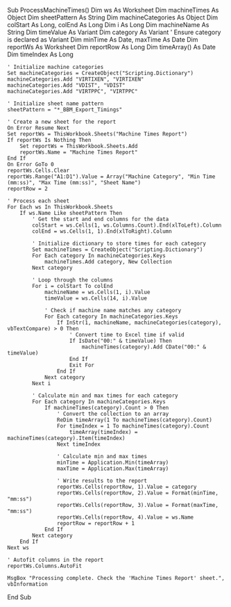 Sub ProcessMachineTimes()
    Dim ws As Worksheet
    Dim machineTimes As Object
    Dim sheetPattern As String
    Dim machineCategories As Object
    Dim colStart As Long, colEnd As Long
    Dim i As Long
    Dim machineName As String
    Dim timeValue As Variant
    Dim category As Variant ' Ensure category is declared as Variant
    Dim minTime As Date, maxTime As Date
    Dim reportWs As Worksheet
    Dim reportRow As Long
    Dim timeArray() As Date
    Dim timeIndex As Long
    
    ' Initialize machine categories
    Set machineCategories = CreateObject("Scripting.Dictionary")
    machineCategories.Add "VIRTIXEN", "VIRTIXEN"
    machineCategories.Add "VDIST", "VDIST"
    machineCategories.Add "VIRTPPC", "VIRTPPC"
    
    ' Initialize sheet name pattern
    sheetPattern = "*_BBM_Export_Timings"
    
    ' Create a new sheet for the report
    On Error Resume Next
    Set reportWs = ThisWorkbook.Sheets("Machine Times Report")
    If reportWs Is Nothing Then
        Set reportWs = ThisWorkbook.Sheets.Add
        reportWs.Name = "Machine Times Report"
    End If
    On Error GoTo 0
    reportWs.Cells.Clear
    reportWs.Range("A1:D1").Value = Array("Machine Category", "Min Time (mm:ss)", "Max Time (mm:ss)", "Sheet Name")
    reportRow = 2
    
    ' Process each sheet
    For Each ws In ThisWorkbook.Sheets
        If ws.Name Like sheetPattern Then
            ' Get the start and end columns for the data
            colStart = ws.Cells(1, ws.Columns.Count).End(xlToLeft).Column
            colEnd = ws.Cells(1, 1).End(xlToRight).Column
            
            ' Initialize dictionary to store times for each category
            Set machineTimes = CreateObject("Scripting.Dictionary")
            For Each category In machineCategories.Keys
                machineTimes.Add category, New Collection
            Next category
            
            ' Loop through the columns
            For i = colStart To colEnd
                machineName = ws.Cells(1, i).Value
                timeValue = ws.Cells(14, i).Value
                
                ' Check if machine name matches any category
                For Each category In machineCategories.Keys
                    If InStr(1, machineName, machineCategories(category), vbTextCompare) > 0 Then
                        ' Convert time to Excel time if valid
                        If IsDate("00:" & timeValue) Then
                            machineTimes(category).Add CDate("00:" & timeValue)
                        End If
                        Exit For
                    End If
                Next category
            Next i
            
            ' Calculate min and max times for each category
            For Each category In machineCategories.Keys
                If machineTimes(category).Count > 0 Then
                    ' Convert the collection to an array
                    ReDim timeArray(1 To machineTimes(category).Count)
                    For timeIndex = 1 To machineTimes(category).Count
                        timeArray(timeIndex) = machineTimes(category).Item(timeIndex)
                    Next timeIndex
                    
                    ' Calculate min and max times
                    minTime = Application.Min(timeArray)
                    maxTime = Application.Max(timeArray)
                    
                    ' Write results to the report
                    reportWs.Cells(reportRow, 1).Value = category
                    reportWs.Cells(reportRow, 2).Value = Format(minTime, "mm:ss")
                    reportWs.Cells(reportRow, 3).Value = Format(maxTime, "mm:ss")
                    reportWs.Cells(reportRow, 4).Value = ws.Name
                    reportRow = reportRow + 1
                End If
            Next category
        End If
    Next ws
    
    ' Autofit columns in the report
    reportWs.Columns.AutoFit
    
    MsgBox "Processing complete. Check the 'Machine Times Report' sheet.", vbInformation
End Sub
